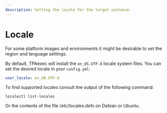 ```yaml
---
description: Setting the locale for the target instance.
---
```


# Locale

For some platform images and environments it might be desirable to
set the region and language settings.

By default, TPAexec will install the `en_US.UTF-8` locale system files.
You can set the desired locale in your `config.yml`:

```yaml
user_locale: en_GB.UTF-8
```

To find supported locales consult the output of the following command:
```shell
localectl list-locales
```
Or the contents of the file /etc/locales.defs on Debian or Ubuntu.
